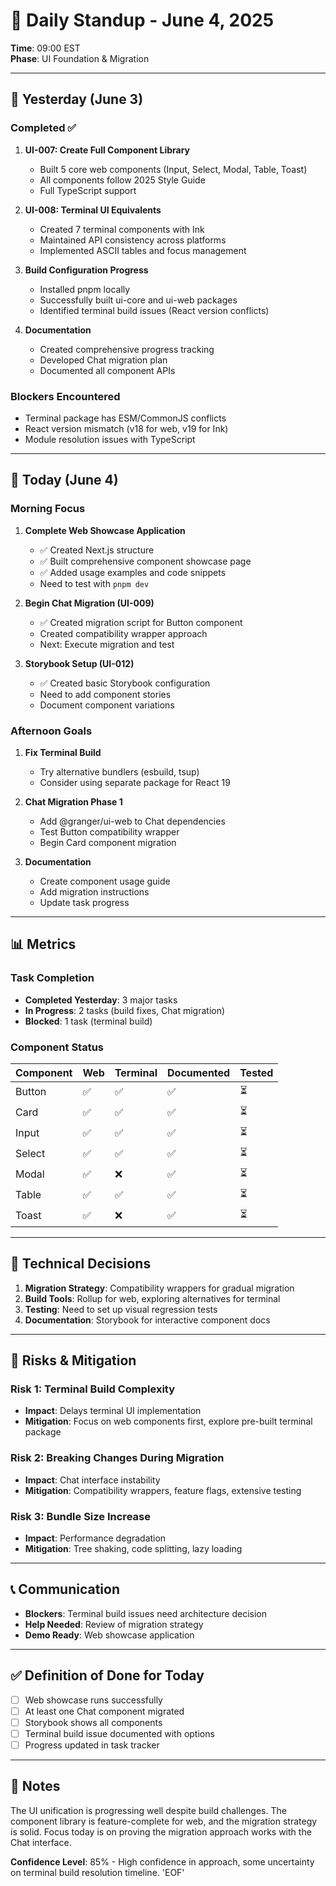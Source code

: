 # 📅 Daily Standup - June 4, 2025

**Time**: 09:00 EST  
**Phase**: UI Foundation & Migration  

---

## 🎯 Yesterday (June 3)

### Completed ✅
1. **UI-007: Create Full Component Library**
   - Built 5 core web components (Input, Select, Modal, Table, Toast)
   - All components follow 2025 Style Guide
   - Full TypeScript support

2. **UI-008: Terminal UI Equivalents**
   - Created 7 terminal components with Ink
   - Maintained API consistency across platforms
   - Implemented ASCII tables and focus management

3. **Build Configuration Progress**
   - Installed pnpm locally
   - Successfully built ui-core and ui-web packages
   - Identified terminal build issues (React version conflicts)

4. **Documentation**
   - Created comprehensive progress tracking
   - Developed Chat migration plan
   - Documented all component APIs

### Blockers Encountered
- Terminal package has ESM/CommonJS conflicts
- React version mismatch (v18 for web, v19 for Ink)
- Module resolution issues with TypeScript

---

## 🚀 Today (June 4)

### Morning Focus
1. **Complete Web Showcase Application**
   - ✅ Created Next.js structure
   - ✅ Built comprehensive component showcase page
   - ✅ Added usage examples and code snippets
   - Need to test with `pnpm dev`

2. **Begin Chat Migration (UI-009)**
   - ✅ Created migration script for Button component
   - Created compatibility wrapper approach
   - Next: Execute migration and test

3. **Storybook Setup (UI-012)**
   - ✅ Created basic Storybook configuration
   - Need to add component stories
   - Document component variations

### Afternoon Goals
1. **Fix Terminal Build**
   - Try alternative bundlers (esbuild, tsup)
   - Consider using separate package for React 19

2. **Chat Migration Phase 1**
   - Add @granger/ui-web to Chat dependencies
   - Test Button compatibility wrapper
   - Begin Card component migration

3. **Documentation**
   - Create component usage guide
   - Add migration instructions
   - Update task progress

---

## 📊 Metrics

### Task Completion
- **Completed Yesterday**: 3 major tasks
- **In Progress**: 2 tasks (build fixes, Chat migration)
- **Blocked**: 1 task (terminal build)

### Component Status
| Component | Web | Terminal | Documented | Tested |
|-----------|-----|----------|------------|--------|
| Button | ✅ | ✅ | ✅ | ⏳ |
| Card | ✅ | ✅ | ✅ | ⏳ |
| Input | ✅ | ✅ | ✅ | ⏳ |
| Select | ✅ | ✅ | ✅ | ⏳ |
| Modal | ✅ | ❌ | ✅ | ⏳ |
| Table | ✅ | ✅ | ✅ | ⏳ |
| Toast | ✅ | ❌ | ✅ | ⏳ |

---

## 🔧 Technical Decisions

1. **Migration Strategy**: Compatibility wrappers for gradual migration
2. **Build Tools**: Rollup for web, exploring alternatives for terminal
3. **Testing**: Need to set up visual regression tests
4. **Documentation**: Storybook for interactive component docs

---

## 🚨 Risks & Mitigation

### Risk 1: Terminal Build Complexity
- **Impact**: Delays terminal UI implementation
- **Mitigation**: Focus on web components first, explore pre-built terminal package

### Risk 2: Breaking Changes During Migration
- **Impact**: Chat interface instability
- **Mitigation**: Compatibility wrappers, feature flags, extensive testing

### Risk 3: Bundle Size Increase
- **Impact**: Performance degradation
- **Mitigation**: Tree shaking, code splitting, lazy loading

---

## 📞 Communication

- **Blockers**: Terminal build issues need architecture decision
- **Help Needed**: Review of migration strategy
- **Demo Ready**: Web showcase application

---

## ✅ Definition of Done for Today

- [ ] Web showcase runs successfully
- [ ] At least one Chat component migrated
- [ ] Storybook shows all components
- [ ] Terminal build issue documented with options
- [ ] Progress updated in task tracker

---

## 📝 Notes

The UI unification is progressing well despite build challenges. The component library is feature-complete for web, and the migration strategy is solid. Focus today is on proving the migration approach works with the Chat interface.

**Confidence Level**: 85% - High confidence in approach, some uncertainty on terminal build resolution timeline.
'EOF'